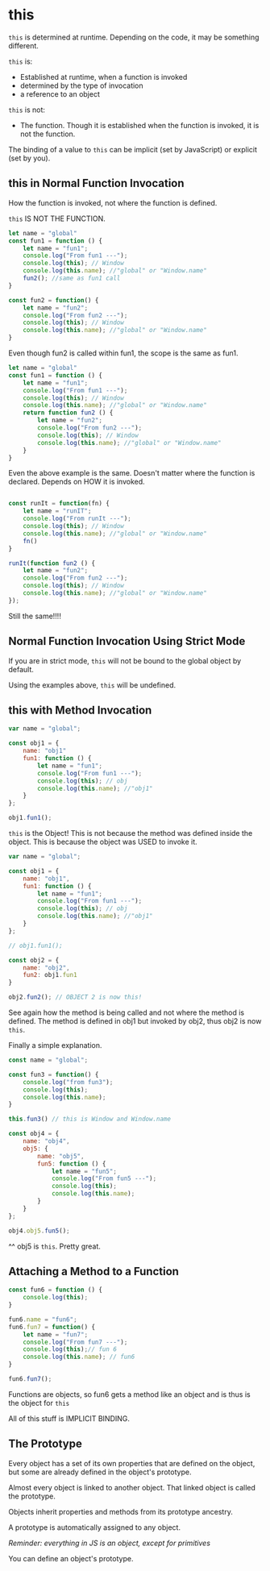 # this

`this` is determined at runtime. Depending on the code, it may be something different.

`this` is:
* Established at runtime, when a function is invoked
* determined by the type of invocation
* a reference to an object

`this` is not:
* The function. Though it is established when the function is invoked, it is not the function.

The binding of a value to `this` can be implicit (set by JavaScript) or explicit (set by you).

## this in Normal Function Invocation

How the function is invoked, not where the function is defined.

`this` IS NOT THE FUNCTION. 

```js
let name = "global"
const fun1 = function () {
    let name = "fun1";
    console.log("From fun1 ---");
    console.log(this); // Window
    console.log(this.name); //"global" or "Window.name"
    fun2(); //same as fun1 call
}

const fun2 = function() {
    let name = "fun2";
    console.log("From fun2 ---");
    console.log(this); // Window
    console.log(this.name); //"global" or "Window.name"
}
```

Even though fun2 is called within fun1, the scope is the same as fun1.

```js
let name = "global"
const fun1 = function () {
    let name = "fun1";
    console.log("From fun1 ---");
    console.log(this); // Window
    console.log(this.name); //"global" or "Window.name"
    return function fun2 () {
        let name = "fun2";
        console.log("From fun2 ---");
        console.log(this); // Window
        console.log(this.name); //"global" or "Window.name"
    }
}
```

Even the above example is the same. Doesn't matter where the function is declared. Depends on HOW it is invoked.

```js

const runIt = function(fn) {
    let name = "runIT";
    console.log("From runIt ---");
    console.log(this); // Window
    console.log(this.name); //"global" or "Window.name"
    fn()
}

runIt(function fun2 () {
    let name = "fun2";
    console.log("From fun2 ---");
    console.log(this); // Window
    console.log(this.name); //"global" or "Window.name"
});

```

Still the same!!!!

## Normal Function Invocation Using Strict Mode

If you are in strict mode, `this` will not be bound to the global object by default.

Using the examples above, `this` will be undefined.

## this with Method Invocation

```js
var name = "global";

const obj1 = {
    name: "obj1"
    fun1: function () {
        let name = "fun1";
        console.log("From fun1 ---");
        console.log(this); // obj
        console.log(this.name); //"obj1"
    }
};

obj1.fun1();
```

`this` is the Object! This is not because the method was defined inside the object. This is because the object was USED to invoke it.

```js
var name = "global";

const obj1 = {
    name: "obj1",
    fun1: function () {
        let name = "fun1";
        console.log("From fun1 ---");
        console.log(this); // obj
        console.log(this.name); //"obj1"
    }
};

// obj1.fun1();

const obj2 = {
    name: "obj2",
    fun2: obj1.fun1
}

obj2.fun2(); // OBJECT 2 is now this!
```

See again how the method is being called and not where the method is defined. The method is defined in obj1 but invoked by obj2, thus obj2 is now `this`.

Finally a simple explanation.

```js
const name = "global";

const fun3 = function() {
    console.log("from fun3");
    console.log(this);
    console.log(this.name);
}

this.fun3() // this is Window and Window.name

const obj4 = {
    name: "obj4",
    obj5: {
        name: "obj5",
        fun5: function () {
            let name = "fun5";
            console.log("From fun5 ---");
            console.log(this);
            console.log(this.name);
        }
    }
};

obj4.obj5.fun5();
```

^^ obj5 is `this`. Pretty great.

## Attaching a Method to a Function

```js
const fun6 = function () {
    console.log(this);
}

fun6.name = "fun6";
fun6.fun7 = function() {
    let name = "fun7";
    console.log("From fun7 ---");
    console.log(this);// fun 6
    console.log(this.name); // fun6
}

fun6.fun7();
```

Functions are objects, so fun6 gets a method like an object and is thus is the object for `this`

All of this stuff is IMPLICIT BINDING.

## The Prototype

Every object has a set of its own properties that are defined on the object, but some are already defined in the object's prototype.

Almost every object is linked to another object. That linked object is called the prototype.

Objects inherit properties and methods from its prototype ancestry.

A prototype is automatically assigned to any object.

*Reminder: everything in JS is an object, except for primitives*

You can define an object's prototype.

